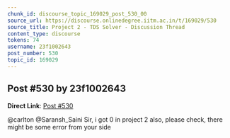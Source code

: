 ```yaml
---
chunk_id: discourse_topic_169029_post_530_00
source_url: https://discourse.onlinedegree.iitm.ac.in/t/169029/530
source_title: Project 2 - TDS Solver - Discussion Thread
content_type: discourse
tokens: 74
username: 23f1002643
post_number: 530
topic_id: 169029
---
```


## Post #530 by 23f1002643

**Direct Link**: [Post #530](https://discourse.onlinedegree.iitm.ac.in/t/169029/530)

@carlton @Saransh_Saini Sir, i got 0 in project 2 also, please check, there might be some error from your side
